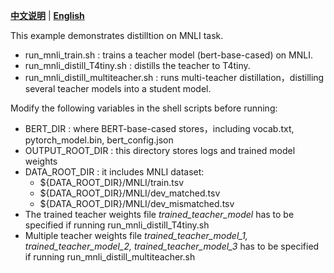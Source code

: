 [**中文说明**](README_ZH.md) | [**English**](README.md)

This example demonstrates distilltion on MNLI task.

* run_mnli_train.sh : trains a teacher model (bert-base-cased) on MNLI.
* run_mnli_distill_T4tiny.sh : distills the teacher to T4tiny.
* run_mnli_distill_multiteacher.sh : runs multi-teacher distillation，distilling several teacher models into a student model.

Modify the following variables in the shell scripts before running:

* BERT_DIR : where BERT-base-cased stores，including vocab.txt, pytorch_model.bin, bert_config.json
* OUTPUT_ROOT_DIR : this directory stores logs and trained model weights
* DATA_ROOT_DIR : it includes MNLI dataset:
  * \$\{DATA_ROOT_DIR\}/MNLI/train.tsv
  * \$\{DATA_ROOT_DIR\}/MNLI/dev_matched.tsv
  * \$\{DATA_ROOT_DIR\}/MNLI/dev_mismatched.tsv
* The trained teacher weights file *trained_teacher_model* has to be specified if running run_mnli_distill_T4tiny.sh
* Multiple teacher weights file *trained_teacher_model_1, trained_teacher_model_2, trained_teacher_model_3* has to be specified if running run_mnli_distill_multiteacher.sh
